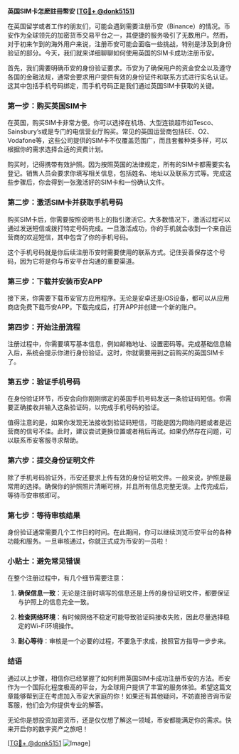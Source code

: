 **英国SIM卡怎麽註冊幣安 [[TG💪+ @donk5151](https://t.me/s/donk5151)]**

在英国留学或者工作的朋友们，可能会遇到需要注册币安（Binance）的情况。币安作为全球领先的加密货币交易平台之一，其便捷的服务吸引了无数用户。然而，对于初来乍到的海外用户来说，注册币安可能会面临一些挑战，特别是涉及到身份验证的部分。今天，我们就来详细聊聊如何使用英国的SIM卡成功注册币安。

首先，我们需要明确币安的身份验证要求。币安为了确保用户的资金安全以及遵守各国的金融法规，通常会要求用户提供有效的身份证件和联系方式进行实名认证。这其中包括手机号码绑定，而手机号码正是我们通过英国SIM卡获取的关键。

### **第一步：购买英国SIM卡**

在英国，购买SIM卡非常方便。你可以选择在机场、大型连锁超市如Tesco、Sainsbury’s或是专门的电信营业厅购买。常见的英国运营商包括EE、O2、Vodafone等，这些公司提供的SIM卡不仅覆盖范围广，而且套餐种类多样，可以根据你的需求选择合适的资费计划。

购买时，记得携带有效护照。因为按照英国的法律规定，所有的SIM卡都需要实名登记。销售人员会要求你填写相关信息，包括姓名、地址以及联系方式等。完成这些步骤后，你会得到一张激活好的SIM卡和一份确认文件。

### **第二步：激活SIM卡并获取手机号码**

购买SIM卡后，你需要按照说明书上的指引激活它。大多数情况下，激活过程可以通过发送短信或拨打特定号码完成。一旦激活成功，你的手机就会收到一个来自运营商的欢迎短信，其中包含了你的手机号码。

这个手机号码就是你后续注册币安时需要使用的联系方式。记住妥善保存这个号码，因为它将是你与币安平台沟通的重要渠道。

### **第三步：下载并安装币安APP**

接下来，你需要下载币安官方应用程序。无论是安卓还是iOS设备，都可以从应用商店免费下载币安APP。下载完成后，打开APP并创建一个新的账户。

### **第四步：开始注册流程**

注册过程中，你需要填写基本信息，例如邮箱地址、设置密码等。完成基础信息输入后，系统会提示你进行身份验证。这时，你就需要用到之前购买的英国SIM卡了。

### **第五步：验证手机号码**

在身份验证环节，币安会向你刚刚绑定的英国手机号码发送一条验证码短信。你需要正确接收并输入这条验证码，以完成手机号码的验证。

值得注意的是，如果你发现无法接收到验证码短信，可能是因为网络问题或者是运营商的信号不佳。此时，建议尝试更换位置或者稍后再试。如果仍然存在问题，可以联系币安客服寻求帮助。

### **第六步：提交身份证明文件**

除了手机号码验证外，币安还要求上传有效的身份证明文件。一般来说，护照是最常用的选择。确保你的护照照片清晰可辨，并且所有信息完整无误。上传完成后，等待币安审核即可。

### **第七步：等待审核结果**

身份验证通常需要几个工作日的时间。在此期间，你可以继续浏览币安平台的各种功能和服务。一旦审核通过，你就正式成为币安的一员啦！

### **小贴士：避免常见错误**

在整个注册过程中，有几个细节需要注意：

1. **确保信息一致**：无论是注册时填写的信息还是上传的身份证明文件，都要保证与护照上的信息完全一致。
   
2. **检查网络环境**：有时候网络不稳定可能导致验证码接收失败，因此尽量选择稳定的Wi-Fi环境操作。

3. **耐心等待**：审核是一个必要的过程，不要急于求成，按照官方指导一步步来。

### **结语**

通过以上步骤，相信你已经掌握了如何利用英国SIM卡成功注册币安的方法。币安作为一个国际化程度极高的平台，为全球用户提供了丰富的服务体验。希望这篇文章能够帮到正在考虑加入币安大家庭的你！如果还有其他疑问，不妨直接咨询币安客服，他们会为你提供专业的解答。

无论你是想投资加密货币，还是仅仅想了解这一领域，币安都能满足你的需求。快来开启你的数字资产之旅吧！

[[TG💪+ @donk5151](https://t.me/s/donk5151) ![Image](https://i.postimg.cc/rwNCRYN7/Snipaste-2025-04-30-17-27-05.png)]